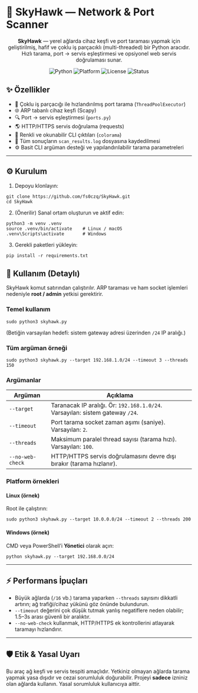 # 🔎 SkyHawk — Network & Port Scanner

<p align="center">
  <b>SkyHawk</b> — yerel ağlarda cihaz keşfi ve port taraması yapmak için geliştirilmiş, hafif ve çoklu iş parçacıklı (multi-threaded) bir Python aracıdır.  
  Hızlı tarama, port → servis eşleştirmesi ve opsiyonel web servis doğrulaması sunar.
</p>

<p align="center">
  <img src="https://img.shields.io/badge/python-3.9%2B-blue.svg" alt="Python">
  <img src="https://img.shields.io/badge/platform-Linux%20%7C%20Windows-lightgrey" alt="Platform">
  <img src="https://img.shields.io/badge/license-MIT-green.svg" alt="License">
  <img src="https://img.shields.io/badge/status-active-success" alt="Status">
</p>

## ✨ Özellikler

* 🚀 Çoklu iş parçacığı ile hızlandırılmış port tarama (`ThreadPoolExecutor`)
* 🌐 ARP tabanlı cihaz keşfi (Scapy)
* 🔍 Port → servis eşleştirmesi (`ports.py`)
* 🌎 HTTP/HTTPS servis doğrulama (requests)
* 🎨 Renkli ve okunabilir CLI çıktıları (`colorama`)
* 📝 Tüm sonuçların `scan_results.log` dosyasına kaydedilmesi
* ⚙️ Basit CLI argüman desteği ve yapılandırılabilir tarama parametreleri

---

## ⚙️ Kurulum

1. Depoyu klonlayın:

```
git clone https://github.com/fs0czq/SkyHawk.git
cd SkyHawk
```

2. (Önerilir) Sanal ortam oluşturun ve aktif edin:

```
python3 -m venv .venv
source .venv/bin/activate    # Linux / macOS
.venv\Scripts\activate       # Windows
```

3. Gerekli paketleri yükleyin:

```
pip install -r requirements.txt
```

## 🚀 Kullanım (Detaylı)

SkyHawk komut satırından çalıştırılır. ARP taraması ve ham socket işlemleri nedeniyle **root / admin** yetkisi gerektirir.

### Temel kullanım

```
sudo python3 skyhawk.py
```

(Betiğin varsayılan hedefi: sistem gateway adresi üzerinden `/24` IP aralığı.)

### Tüm argüman örneği

```
sudo python3 skyhawk.py --target 192.168.1.0/24 --timeout 3 --threads 150
```

### Argümanlar

| Argüman          | Açıklama                                                                      |
| ---------------- | ----------------------------------------------------------------------------- |
| `--target`       | Taranacak IP aralığı. Ör: `192.168.1.0/24`. Varsayılan: sistem gateway `/24`. |
| `--timeout`      | Port tarama socket zaman aşımı (saniye). Varsayılan: `2`.                     |
| `--threads`      | Maksimum paralel thread sayısı (tarama hızı). Varsayılan: `100`.              |
| `--no-web-check` | HTTP/HTTPS servis doğrulamasını devre dışı bırakır (tarama hızlanır).         |

### Platform örnekleri

#### Linux (örnek)

Root ile çalıştırın:

```
sudo python3 skyhawk.py --target 10.0.0.0/24 --timeout 2 --threads 200
```

#### Windows (örnek)

CMD veya PowerShell’i **Yönetici** olarak açın:

```
python skyhawk.py --target 192.168.0.0/24
```

---

## ⚡ Performans İpuçları

* Büyük ağlarda (`/16` vb.) tarama yaparken `--threads` sayısını dikkatli artırın; ağ trafiği/cihaz yükünü göz önünde bulundurun.
* `--timeout` değerini çok düşük tutmak yanlış negatiflere neden olabilir; 1.5–3s arası güvenli bir aralıktır.
* `--no-web-check` kullanmak, HTTP/HTTPS ek kontrollerini atlayarak taramayı hızlandırır.

---

## 🛡️ Etik & Yasal Uyarı

Bu araç ağ keşfi ve servis tespiti amaçlıdır. Yetkiniz olmayan ağlarda tarama yapmak yasa dışıdır ve cezai sorumluluk doğurabilir. Projeyi **sadece** izniniz olan ağlarda kullanın. Yasal sorumluluk kullanıcıya aittir.
